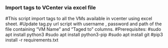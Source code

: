 ### Import tags to VCenter via excel file
#This script import tags to all the VMs available in vcenter using excel sheet.
#Update tag.py url script with username , password and path of the file containing “VM Name” and “Taged to” columns.
#Prerequisites:
#sudo apt install python3
#sudo apt install python3-pip
#sudo apt install git
#pip3 install -r requirements.txt

